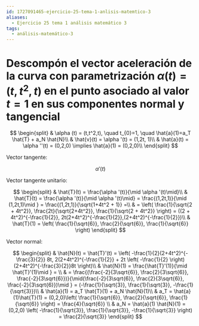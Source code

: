 ```yaml
---
id: 1727091465-ejercicio-25-tema-1-anlisis-matemtico-3
aliases:
  - Ejercicio 25 tema 1 análisis matemático 3
tags:
  - análisis-matemático-3
---
```


# Descompón el vector aceleración de la curva con parametrización $\alpha (t) = (t,t^2, t)$ en el punto asociado al valor $t=1$ en sus componentes normal y tangencial

$$
\begin{split}
    & \alpha (t) = (t,t^2,t), \quad t_{0}=1, \quad \hat{a}(1)=a_T \hat{T} + a_N \hat{N}\\
    & \hat{v}(t) = \alpha '(t) = (1,2t, 1)\\
    & \hat{a}(t) = \alpha ''(t) = (0,2,0) \implies \hat{a}(1) = (0,2,0)\\
\end{split}
$$

Vector tangente:

$$
\alpha '(t)
$$

Vector tangente unitario:

$$
\begin{split}
    & \hat{T}(t) = \frac{\alpha '(t)}{\mid \alpha '(t)\mid}\\
    & \hat{T}(t)  = \frac{\alpha '(t)}{\mid \alpha '(t)\mid} = \frac{(1,2t,1)}{\mid (1,2t,1)\mid } = \frac{(1,2t,1)}{\sqrt{1+4t^2 + 1}} =\\
    & = \left( \frac{1}{\sqrt{2 + 4t^2}}, \frac{2t}{\sqrt{2+4t^2}}, \frac{1}{\sqrt{2 + 4t^2}} \right) = ((2 + 4t^2)^{-\frac{1}{2}}, 2t(2+4t^2)^{-\frac{1}{2}},(2+4t^2)^{-\frac{1}{2}})\\ 
    & \hat{T}(1) = \left( \frac{1}{\sqrt{6}}, \frac{2}{\sqrt{6}}, \frac{1}{\sqrt{6}} \right) 
\end{split}
$$

Vector normal:

$$
\begin{split}
    & \hat{N}(t) = \hat{T}'(t) = \left( -\frac{1}{2}(2+4t^2)^{-\frac{3}{2}} 8t, 2(2+4t^2)^{-\frac{1}{2}} + 2t \left( -\frac{1}{2} \right)(2+4t^2)^{-\frac{3}{2}}8t \right)\\
    & \hat{N}(1) = \frac{\hat{T}'(1)}{\mid \hat{T}'(1)\mid } = \\
    & = \frac{(\frac{-2}{3\sqrt{6}}, \frac{2}{3\sqrt{6}}, \frac{-2}{3\sqrt{6}})}{\mid(\frac{-2}{3\sqrt{6}}, \frac{2}{3\sqrt{6}}, \frac{-2}{3\sqrt{6}})\mid } = (-\frac{1}{\sqrt{3}}, \frac{1}{\sqrt{3}}, -\frac{1}{\sqrt{3}})\\
    & \hat{a}(1) = a_T \hat{T}(1) + a_N \hat{N}(1)\\   
    & a_T = \hat{a}(1)\hat{T}(1) = (0,2,0)\left( \frac{1}{\sqrt{6}}, \frac{2}{\sqrt{6}}, \frac{1}{\sqrt{6}} \right) = \frac{4}{\sqrt{6}} \\
    & a_N = \hat{a}(1) \hat{N}(1) = (0,2,0) \left( -\frac{1}{\sqrt{3}}, \frac{1}{\sqrt{3}}, -\frac{1}{\sqrt{3}} \right) = \frac{2}{\sqrt{3}}
\end{split}
$$
